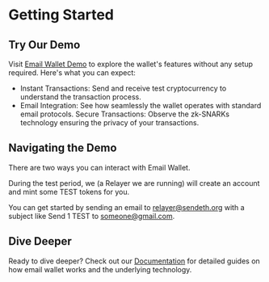 # Getting Started

## Try Our Demo
Visit [Email Wallet Demo](https://emailwallet.org/) to explore the wallet's features without any setup required. Here's what you can expect:

- Instant Transactions: Send and receive test cryptocurrency to understand the transaction process.
- Email Integration: See how seamlessly the wallet operates with standard email protocols.
Secure Transactions: Observe the zk-SNARKs technology ensuring the privacy of your transactions.

## Navigating the Demo
There are two ways you can interact with Email Wallet.

During the test period, we (a Relayer we are running) will create an account and mint some TEST tokens for you.

You can get started by sending an email to relayer@sendeth.org with a subject like Send 1 TEST to someone@gmail.com.

## Dive Deeper
Ready to dive deeper? Check out our [Documentation](https://github.com/zkemail/email-wallet) for detailed guides on how email wallet works and the underlying technology.


